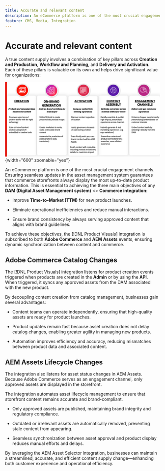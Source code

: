 ```yaml
---
title: Accurate and relevant content
description: An eCommerce platform is one of the most crucial engagement channels. Ensuring seamless updates in the asset management system guarantees that commerce storefronts always display the most up-to-date product information.
feature: CMS, Media, Integration
---
```

# Accurate and relevant content

A true content supply involves a combination of key pillars across **Creation and Production**, **Workflow and Planning**, and **Delivery and Activation**. Each of these pillars is valuable on its own and helps drive significant value for organizations:

![Key Pillars](../assets/key-pillars.png){width="600" zoomable="yes"}

An eCommerce platform is one of the most crucial engagement channels. Ensuring seamless updates in the asset management system guarantees that commerce storefronts always display the most up-to-date product information. This is essential to achieving the three main objectives of any **DAM (Digital Asset Management system)** <> **Commerce integration**:

* Improve **Time-to-Market (TTM)** for new product launches.

* Eliminate operational inefficiencies and reduce manual interactions.

* Ensure brand consistency by always serving approved content that aligns with brand guidelines.

To achieve these objectives, the [!DNL Product Visuals] integration is subscribed to both **Adobe Commerce** and **AEM Assets** events, ensuring dynamic synchronization between content and commerce.

## Adobe Commerce Catalog Changes

The [!DNL Product Visuals] integration listens for product creation events triggered when products are created in the  **Admin** or by using the **API**. When triggered, it syncs any approved assets from the DAM associated with the new product.

By decoupling content creation from catalog management, businesses gain several advantages:

* Content teams can operate independently, ensuring that high-quality assets are ready for product launches.

* Product updates remain fast because asset creation does not delay catalog changes, enabling greater agility in managing new products.

* Automation improves efficiency and accuracy, reducing mismatches between product data and associated content.

## AEM Assets Lifecycle Changes

The integration also listens for asset status changes in AEM Assets. Because Adobe Commerce serves as an engagement channel, only approved assets are displayed in the storefront.

The integration automates asset lifecycle management to ensure that storefront content remains accurate and brand-compliant.

* Only approved assets are published, maintaining brand integrity and regulatory compliance.

* Outdated or irrelevant assets are automatically removed, preventing stale content from appearing.

* Seamless synchronization between asset approval and product display reduces manual efforts and delays.

By leveraging the AEM Asset Selector integration, businesses can maintain a streamlined, accurate, and efficient content supply change—enhancing both customer experience and operational efficiency.
